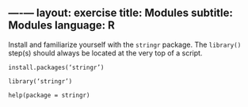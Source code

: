 —-—
layout: exercise
title: Modules
subtitle: Modules
language: R
---

Install and familiarize yourself with the `stringr` package. The `library()` step(s) should always be located at the very top of a script.

```
install.packages(‘stringr’)

library(‘stringr’)

help(package = stringr)
```
